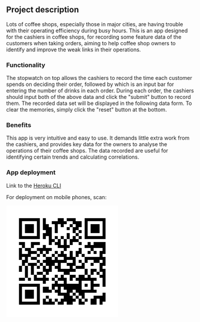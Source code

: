 ## Project description

Lots of coffee shops, especially those in major cities, are having trouble with their operating efficiency during busy hours. This is an app designed for the cashiers in coffee shops, for recording some feature data of the customers when taking orders, aiming to help coffee shop owners to identify and improve the weak links in their operations.

### Functionality

The stopwatch on top allows the cashiers to record the time each customer spends on deciding their order, followed by which is an input bar for entering the number of drinks in each order. During each order, the cashiers should input both of the above data and click the "submit" button to record them. The recorded data set will be displayed in the following data form. To clear the memories, simply click the "reset" button at the bottom.

### Benefits

This app is very intuitive and easy to use. It demands little extra work from the cashiers, and provides key data for the owners to analyse the operations of their coffee shops. The data recorded are useful for identifying certain trends and calculating correlations.

### App deployment

Link to the [Heroku CLI](https://cc-coffeetawk.herokuapp.com)

For deployment on mobile phones, scan: 

![QR code](CoffeeTawk.png) 


